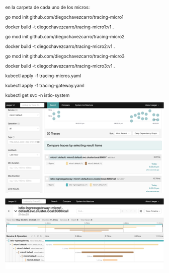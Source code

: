 en la carpeta de cada uno de los micros:

go mod init github.com/diegochavezcarro/tracing-micro1

docker build -t diegochavezcarro/tracing-micro1:v1 .

go mod init github.com/diegochavezcarro/tracing-micro2

docker build -t diegochavezcarro/tracing-micro2:v1 .

go mod init github.com/diegochavezcarro/tracing-micro3

docker build -t diegochavezcarro/tracing-micro3:v1 .

kubectl apply -f tracing-micros.yaml

kubectl apply -f tracing-gateway.yaml

kubectl get svc -n istio-system    

![alt](opentracing1.png)

![alt](opentracing2.png)



